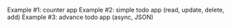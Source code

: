 Example #1: counter app
Example #2: simple todo app (read, update, delete, add)
Example #3: advance todo app (async, JSON)